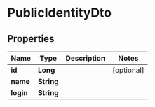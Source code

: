 # PublicIdentityDto

## Properties
Name | Type | Description | Notes
------------ | ------------- | ------------- | -------------
**id** | **Long** |  |  [optional]
**name** | **String** |  | 
**login** | **String** |  | 
